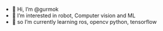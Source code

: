 - 👋 Hi, I’m @gurmok
- 👀 I’m interested in robot, Computer vision and ML
- 🌱 so I’m currently learning ros, opencv python, tensorflow


